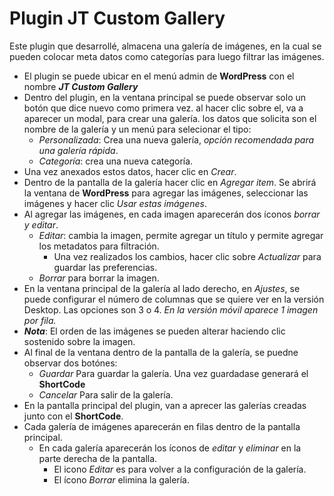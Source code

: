 # Plugin JT Custom Gallery

Este plugin que desarrollé, almacena una galería de imágenes, en la cual se pueden colocar meta datos como categorías para luego filtrar las imágenes.
- El plugin se puede ubicar en el menú admin de **WordPress** con el nombre ***JT Custom Gallery***
- Dentro del plugin, en la ventana principal se puede observar solo un botón que dice nuevo como primera vez. al hacer clic sobre el, va a aparecer un modal, para crear una galería. los datos que solicita son el nombre de la galería y un menú para selecionar el tipo:
  - *Personalizada*: Crea una nueva galería, *opción recomendada para una galería rápida*.
  - *Categoría*: crea una nueva categoría.
- Una vez anexados estos datos, hacer clic en *Crear*.
- Dentro de la pantalla de la galería hacer clic en *Agregar item*. Se abrirá la ventana de **WordPress** para agregar las imágenes, seleccionar las imágenes y hacer clic *Usar estas imágenes*.
- Al agregar las imágenes, en cada imagen aparecerán dos íconos *borrar y editar*.
  - *Editar*: cambia la imagen, permite agregar un título y permite agregar los metadatos para filtración.
    - Una vez realizados los cambios, hacer clic sobre *Actualizar* para guardar las preferencias.
  - *Borrar* para borrar la imagen.
- En la ventana principal de la galería al lado derecho, en  *Ajustes*, se puede configurar el número de columnas que se quiere ver en la versión Desktop. Las opciones son 3 o 4. *En la versión móvil aparece 1 imagen por fila.*
- ***Nota***: El orden de las imágenes se pueden alterar haciendo clic sostenido sobre la imagen.
- Al final de la ventana dentro de la pantalla de la galería, se puedne observar dos botónes:
  - *Guardar* Para guardar la galería. Una vez guardadase generará el **ShortCode**
  - *Cancelar* Para salir de la galería.
- En la pantalla principal del plugin, van a aprecer las galerías creadas junto con el **ShortCode**.
- Cada galería de imágenes aparecerán en filas dentro de la pantalla principal.
  - En cada galería aparecerán los íconos de *editar* y *eliminar* en la parte derecha de la pantalla.
    - El icono *Editar* es para volver a la configuración de la galería.
    - El ícono *Borrar* elimina la galería.

